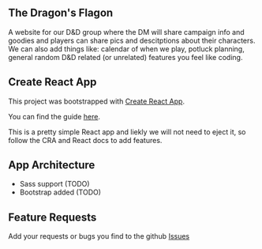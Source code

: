 ## The Dragon's Flagon

A website for our D&D group where the DM will share campaign info and goodies and players can share pics and descitptions about their characters. We can also add things like: calendar of when we play, potluck planning, general random D&D related (or unrelated) features you feel like coding.
 
## Create React App

This project was bootstrapped with [Create React App](https://github.com/facebookincubator/create-react-app).

You can find the guide [here](https://github.com/facebookincubator/create-react-app/blob/master/packages/react-scripts/template/README.md).

This is a pretty simple React app and liekly we will not need to eject it, so follow the CRA and React docs to add features.

## App Architecture
 - Sass support (TODO)
 - Bootstrap added (TODO)

## Feature Requests
Add your requests or bugs you find to the github [Issues](https://github.com/AdaByronLovelace/dragons-flagon)
